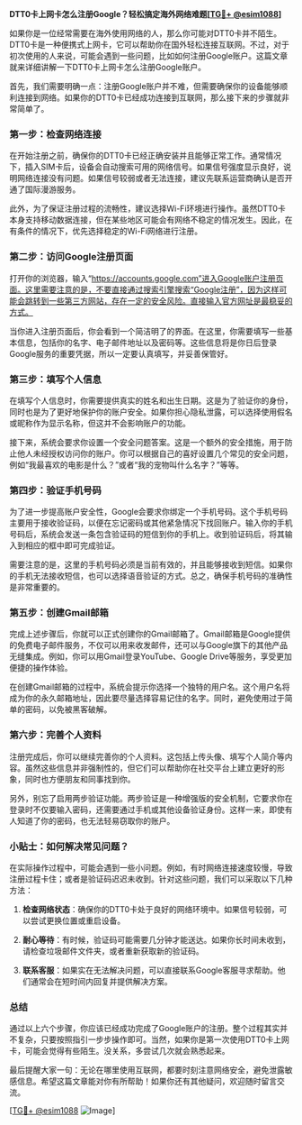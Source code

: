 **DTT0卡上网卡怎么注册Google？轻松搞定海外网络难题[[TG💪+ @esim1088](https://t.me/s/esim1088)]**

如果你是一位经常需要在海外使用网络的人，那么你可能对DTT0卡并不陌生。DTT0卡是一种便携式上网卡，它可以帮助你在国外轻松连接互联网。不过，对于初次使用的人来说，可能会遇到一些问题，比如如何注册Google账户。这篇文章就来详细讲解一下DTT0卡上网卡怎么注册Google账户。

首先，我们需要明确一点：注册Google账户并不难，但需要确保你的设备能够顺利连接到网络。如果你的DTT0卡已经成功连接到互联网，那么接下来的步骤就非常简单了。

### 第一步：检查网络连接

在开始注册之前，确保你的DTT0卡已经正确安装并且能够正常工作。通常情况下，插入SIM卡后，设备会自动搜索可用的网络信号。如果信号强度显示良好，说明网络连接没有问题。如果信号较弱或者无法连接，建议先联系运营商确认是否开通了国际漫游服务。

此外，为了保证注册过程的流畅性，建议选择Wi-Fi环境进行操作。虽然DTT0卡本身支持移动数据连接，但在某些地区可能会有网络不稳定的情况发生。因此，在有条件的情况下，优先选择稳定的Wi-Fi网络进行注册。

### 第二步：访问Google注册页面

打开你的浏览器，输入“https://accounts.google.com”进入Google账户注册页面。这里需要注意的是，不要直接通过搜索引擎搜索“Google注册”，因为这样可能会跳转到一些第三方网站，存在一定的安全风险。直接输入官方网址是最稳妥的方式。

当你进入注册页面后，你会看到一个简洁明了的界面。在这里，你需要填写一些基本信息，包括你的名字、电子邮件地址以及密码等。这些信息将是你日后登录Google服务的重要凭据，所以一定要认真填写，并妥善保管好。

### 第三步：填写个人信息

在填写个人信息时，你需要提供真实的姓名和出生日期。这是为了验证你的身份，同时也是为了更好地保护你的账户安全。如果你担心隐私泄露，可以选择使用假名或昵称作为显示名称，但这并不会影响账户的功能。

接下来，系统会要求你设置一个安全问题答案。这是一个额外的安全措施，用于防止他人未经授权访问你的账户。你可以根据自己的喜好设置几个常见的安全问题，例如“我最喜欢的电影是什么？”或者“我的宠物叫什么名字？”等等。

### 第四步：验证手机号码

为了进一步提高账户安全性，Google会要求你绑定一个手机号码。这个手机号码主要用于接收验证码，以便在忘记密码或其他紧急情况下找回账户。输入你的手机号码后，系统会发送一条包含验证码的短信到你的手机上。收到验证码后，将其输入到相应的框中即可完成验证。

需要注意的是，这里的手机号码必须是当前有效的，并且能够接收到短信。如果你的手机无法接收短信，也可以选择语音验证的方式。总之，确保手机号码的准确性是非常重要的。

### 第五步：创建Gmail邮箱

完成上述步骤后，你就可以正式创建你的Gmail邮箱了。Gmail邮箱是Google提供的免费电子邮件服务，不仅可以用来收发邮件，还可以与Google旗下的其他产品无缝集成。例如，你可以用Gmail登录YouTube、Google Drive等服务，享受更加便捷的操作体验。

在创建Gmail邮箱的过程中，系统会提示你选择一个独特的用户名。这个用户名将成为你的永久邮箱地址，因此要尽量选择容易记住的名字。同时，避免使用过于简单的密码，以免被黑客破解。

### 第六步：完善个人资料

注册完成后，你可以继续完善你的个人资料。这包括上传头像、填写个人简介等内容。虽然这些信息并非强制性的，但它们可以帮助你在社交平台上建立更好的形象，同时也方便朋友和同事找到你。

另外，别忘了启用两步验证功能。两步验证是一种增强版的安全机制，它要求你在登录时不仅要输入密码，还需要通过手机或其他设备验证身份。这样一来，即使有人知道了你的密码，也无法轻易窃取你的账户。

### 小贴士：如何解决常见问题？

在实际操作过程中，可能会遇到一些小问题。例如，有时网络连接速度较慢，导致注册过程卡住；或者是验证码迟迟未收到。针对这些问题，我们可以采取以下几种方法：

1. **检查网络状态**：确保你的DTT0卡处于良好的网络环境中。如果信号较弱，可以尝试更换位置或重启设备。
   
2. **耐心等待**：有时候，验证码可能需要几分钟才能送达。如果你长时间未收到，请检查垃圾邮件文件夹，或者重新获取新的验证码。

3. **联系客服**：如果实在无法解决问题，可以直接联系Google客服寻求帮助。他们通常会在短时间内回复并提供解决方案。

### 总结

通过以上六个步骤，你应该已经成功完成了Google账户的注册。整个过程其实并不复杂，只要按照指引一步步操作即可。当然，如果你是第一次使用DTT0卡上网卡，可能会觉得有些陌生。没关系，多尝试几次就会熟悉起来。

最后提醒大家一句：无论在哪里使用互联网，都要时刻注意网络安全，避免泄露敏感信息。希望这篇文章能对你有所帮助！如果你还有其他疑问，欢迎随时留言交流。

[[TG💪+ @esim1088](https://t.me/s/esim1088) ![Image](https://i.postimg.cc/4NQfJmqS/Snipaste-2025-05-13-00-14-12.png)]